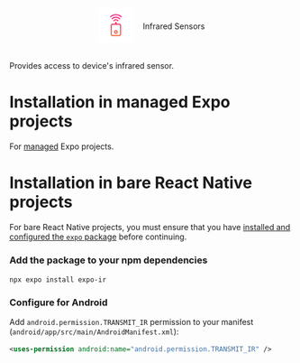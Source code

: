 <div style="display: flex; flex-direction: row; justify-content: center; align-items: center; width: 100%;">
<p>
  <a href="https://github.com/Mithronn/expo-ir/">
    <img
      src="assets/logo.png"
      alt="expo-ir"
      height="64" 
      width="64" />
  </a>
</p>

<p style="margin-left: 16px;">
Infrared Sensors
</p>

</div>

Provides access to device's infrared sensor. 

# Installation in managed Expo projects

For [managed](https://docs.expo.dev/archive/managed-vs-bare/) Expo projects.

# Installation in bare React Native projects

For bare React Native projects, you must ensure that you have [installed and configured the `expo` package](https://docs.expo.dev/bare/installing-expo-modules/) before continuing.

### Add the package to your npm dependencies

```
npx expo install expo-ir
```

### Configure for Android

Add `android.permission.TRANSMIT_IR` permission to your manifest (`android/app/src/main/AndroidManifest.xml`):

```xml
<uses-permission android:name="android.permission.TRANSMIT_IR" />
```